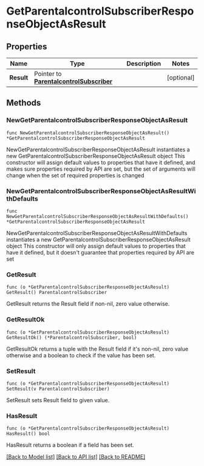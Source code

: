 # GetParentalcontrolSubscriberResponseObjectAsResult

## Properties

Name | Type | Description | Notes
------------ | ------------- | ------------- | -------------
**Result** | Pointer to [**ParentalcontrolSubscriber**](ParentalcontrolSubscriber.md) |  | [optional] 

## Methods

### NewGetParentalcontrolSubscriberResponseObjectAsResult

`func NewGetParentalcontrolSubscriberResponseObjectAsResult() *GetParentalcontrolSubscriberResponseObjectAsResult`

NewGetParentalcontrolSubscriberResponseObjectAsResult instantiates a new GetParentalcontrolSubscriberResponseObjectAsResult object
This constructor will assign default values to properties that have it defined,
and makes sure properties required by API are set, but the set of arguments
will change when the set of required properties is changed

### NewGetParentalcontrolSubscriberResponseObjectAsResultWithDefaults

`func NewGetParentalcontrolSubscriberResponseObjectAsResultWithDefaults() *GetParentalcontrolSubscriberResponseObjectAsResult`

NewGetParentalcontrolSubscriberResponseObjectAsResultWithDefaults instantiates a new GetParentalcontrolSubscriberResponseObjectAsResult object
This constructor will only assign default values to properties that have it defined,
but it doesn't guarantee that properties required by API are set

### GetResult

`func (o *GetParentalcontrolSubscriberResponseObjectAsResult) GetResult() ParentalcontrolSubscriber`

GetResult returns the Result field if non-nil, zero value otherwise.

### GetResultOk

`func (o *GetParentalcontrolSubscriberResponseObjectAsResult) GetResultOk() (*ParentalcontrolSubscriber, bool)`

GetResultOk returns a tuple with the Result field if it's non-nil, zero value otherwise
and a boolean to check if the value has been set.

### SetResult

`func (o *GetParentalcontrolSubscriberResponseObjectAsResult) SetResult(v ParentalcontrolSubscriber)`

SetResult sets Result field to given value.

### HasResult

`func (o *GetParentalcontrolSubscriberResponseObjectAsResult) HasResult() bool`

HasResult returns a boolean if a field has been set.


[[Back to Model list]](../README.md#documentation-for-models) [[Back to API list]](../README.md#documentation-for-api-endpoints) [[Back to README]](../README.md)


